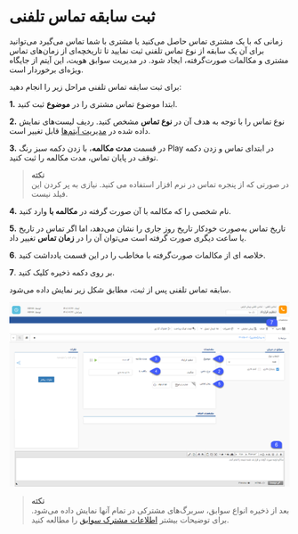 # ثبت سابقه تماس تلفنی

زمانی که با یک مشتری تماس حاصل می‌کنید یا مشتری با شما تماس می‌گیرد می‌توانید برای آن یک سابقه از نوع تماس تلفنی ثبت نمایید تا تاریخچه‌ای از زمان‌های تماس مشتری و مکالمات صورت‌گرفته، ایجاد شود. در مدیریت سوابق هویت، این آیتم از جایگاه ویژه‌ای برخوردار است.

برای ثبت سابقه تماس تلفنی مراحل زیر را انجام دهید:

**1.**  ابتدا موضوع تماس مشتری را در  **موضوع** ثبت کنید.

**2.** نوع تماس را با توجه به هدف آن در **نوع تماس** مشخص کنید. ردیف لیست‌های نمایش داده شده در  [مدیریت آیتم‌ها](https://github.com/1stco/PayamGostarDocs/blob/master/help%202.5.4/Basic-Information/Management-of-system-items/Management-of-system-items.md)  قابل تغییر است.

**3.** در قسمت  **مدت مکالمه**، با زدن دکمه  سبز رنگ Play   در ابتدای تماس و زدن دکمه توقف در پایان تماس، مدت مکالمه را ثبت کنید.

> **نکته**<br>
>در صورتی که از پنجره تماس در نرم افزار استفاده می کنید. نیازی به پر کردن این فیلد نیست.

**4.** نام شخصی را که مکالمه با آن صورت گرفته در **مکالمه با** وارد کنید.

**5.** تاریخ تماس به‌صورت خودکار تاریخ روز جاری را نشان می‌دهد، اما اگر تماس در تاریخ یا ساعت دیگری صورت گرفته است می‌توان آن را در **زمان تماس** تغییر داد.

**6**. خلاصه ای از مکالمات صورت‌گرفته با مخاطب را در این قسمت یادداشت کنید.

**7**. بر روی دکمه ذخیره کلیک کنید.


سابقه تماس تلفنی پس از ثبت، مطابق شکل زیر نمایش داده می‌شود.

![یجاد آیتم تماس تلفنی جدید](NewCallItem.png)

>**نکته**<br>
 بعد از ذخیره انواع سوابق، سربرگ‌های مشترکی در تمام آنها نمایش داده می‌شود. برای توضیحات بیشتر [اطلاعات مشترک سوابق](https://github.com/1stco/PayamGostarDocs/blob/master/help%202.5.4/Integrated-bank/Database/Records/Joint-record-information/Joint-record-information.md) را مطالعه کنید.